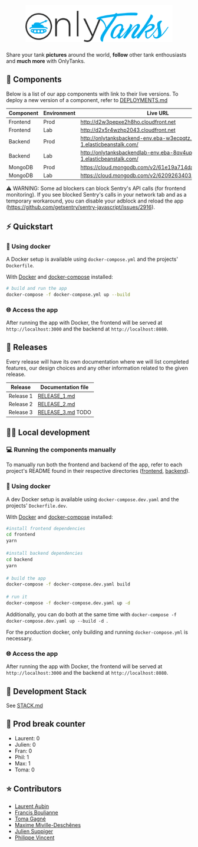 <h1 align="center">
  <img src=".github/images/Onlytanks-Logo.png" width="400px"/><br/>
</h1>
<p align="center"> 
  <p>Share your tank <b>pictures</b> around the world, <b>follow</b> other tank enthousiasts and <b>much more</b> with OnlyTanks. </p>
</p>

## 🧩 Components

Below is a list of our app components with link to their live versions. To deploy a new version of a component, refer to [DEPLOYMENTS.md](./DEPLOYMENTS.md)

| Component | Environment | Live URL                                                                    |
| --------- | ----------- | --------------------------------------------------------------------------- |
| Frontend  | Prod        | http://d2w3pepxe2h8ho.cloudfront.net                                        |
| Frontend  | Lab         | http://d2x5r4wzhp2043.cloudfront.net                                        |
| Backend   | Prod        | http://onlytanksbackend-env.eba-w3ecpqtz.us-east-1.elasticbeanstalk.com/    |
| Backend   | Lab         | http://onlytanksbackendlab-env.eba-8qv4up2m.us-east-1.elasticbeanstalk.com/ |
| MongoDB   | Prod        | https://cloud.mongodb.com/v2/61e19a714dabab391e07e923                       |
| MongoDB   | Lab         | https://cloud.mongodb.com/v2/62092634038ef03d77df1d69|

⚠️ WARNING: Some ad blockers can block Sentry's API calls (for frontend monitoring). If you see blocked Sentry's calls in your network tab and as a temporary workaround, you can disable your adblock and reload the app (https://github.com/getsentry/sentry-javascript/issues/2916).

## ⚡️ Quickstart

### 🐳 Using docker

A Docker setup is available using `docker-compose.yml` and the projects' `Dockerfile`.

With [Docker](https://docs.docker.com/get-docker/) and [docker-compose](https://docs.docker.com/compose/install/) installed:

```bash
# build and run the app
docker-compose -f docker-compose.yml up --build
```

### 🌐 Access the app

After running the app with Docker, the frontend will be served at `http://localhost:3000` and the backend at `http://localhost:8080`.

## 📆 Releases

Every release will have its own documentation where we will list completed features, our design choices and any other information related to the given release.

| Release   | Documentation file                  |
| --------- | ----------------------------------- |
| Release 1 | [RELEASE_1.md](./RELEASE_1.md)      |
| Release 2 | [RELEASE_2.md](./RELEASE_2.md)      |
| Release 3 | [RELEASE_3.md](./RELEASE_3.md) TODO |

## 👨‍🔬 Local development

### 💻 Running the components manually

To manually run both the frontend and backend of the app, refer to each project's README found in their respective directories ([frontend](frontend), [backend](backend)).

### 🐳 Using docker

A dev Docker setup is available using `docker-compose.dev.yaml` and the projects' `Dockerfile.dev`.

With [Docker](https://docs.docker.com/get-docker/) and [docker-compose](https://docs.docker.com/compose/install/) installed:

```bash
#install frontend dependencies
cd frontend
yarn

#install backend dependencies
cd backend
yarn

# build the app
docker-compose -f docker-compose.dev.yaml build

# run it
docker-compose -f docker-compose.dev.yaml up -d
```

Additionally, you can do both at the same time with `docker-compose -f docker-compose.dev.yaml up --build -d `.

For the production docker, only building and running `docker-compose.yml` is necessary.

### 🌐 Access the app

After running the app with Docker, the frontend will be served at `http://localhost:3000` and the backend at `http://localhost:8080`.

## 🧰 Development Stack

See [STACK.md](./STACK.md)

## 🍻 Prod break counter

- Laurent: 0
- Julien: 0
- Fran: 0
- Phil: 1
- Max: 1
- Toma: 0

## ⭐️ Contributors

- [Laurent Aubin](https://github.com/laurentaubin)
- [Francis Boulianne](https://github.com/francisboulianne)
- [Toma Gagné](https://github.com/tomagagne)
- [Maxime Miville-Deschênes](https://github.com/maximemvd)
- [Julien Suppiger](https://github.com/JulSupp)
- [Philippe Vincent](https://github.com/Philrobots)
